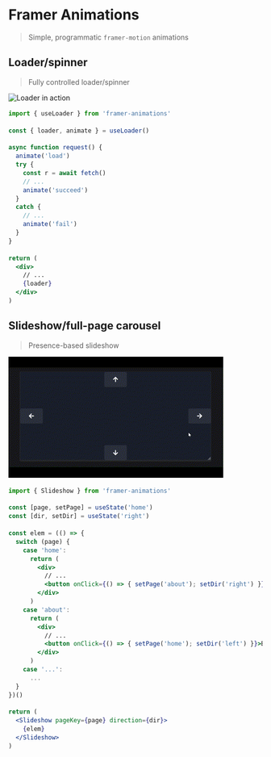 # Framer Animations

> Simple, programmatic `framer-motion` animations

## Loader/spinner

> Fully controlled loader/spinner

![Loader in action](media/loader.gif)

```jsx
import { useLoader } from 'framer-animations'

const { loader, animate } = useLoader()

async function request() {
  animate('load')
  try {
    const r = await fetch()
    // ...
    animate('succeed')
  }
  catch {
    // ...
    animate('fail')
  }
}

return (
  <div>
    // ...
    {loader}
  </div>
)
```

## Slideshow/full-page carousel

> Presence-based slideshow

![Slideshow in action](media/slideshow.gif)

```jsx
import { Slideshow } from 'framer-animations'

const [page, setPage] = useState('home')
const [dir, setDir] = useState('right')

const elem = (() => {
  switch (page) {
    case 'home':
      return (
        <div>
          // ...
          <button onClick={() => { setPage('about'); setDir('right') }}>About</button>
        </div>
      )
    case 'about':
      return (
        <div>
          // ...
          <button onClick={() => { setPage('home'); setDir('left') }}>Back</button>
        </div>
      )
    case '...':
      ...
  }
})()

return (
  <Slideshow pageKey={page} direction={dir}>
    {elem}
  </Slideshow>
)
```